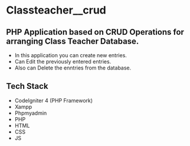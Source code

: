 # Classteacher__crud

## PHP Application based on CRUD Operations for arranging Class Teacher Database.
- In this application you can create new entries.
- Can Edit the previously entered entries.
- Also can Delete the enntries from the database.

## Tech Stack
- CodeIgniter 4 (PHP Framework)
- Xampp
- Phpmyadmin
- PHP
- HTML
- CSS
- JS
